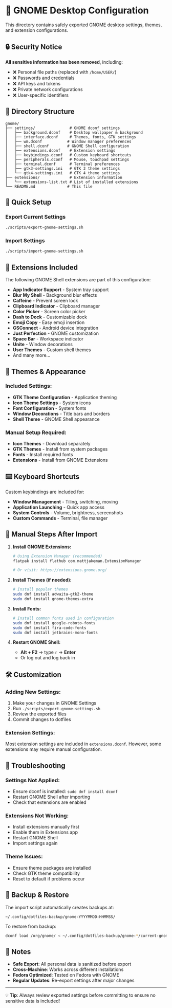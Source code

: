 # 🎨 GNOME Desktop Configuration

This directory contains safely exported GNOME desktop settings, themes, and extension configurations.

## 🔒 Security Notice

**All sensitive information has been removed**, including:
- ❌ Personal file paths (replaced with `/home/USER/`)
- ❌ Passwords and credentials
- ❌ API keys and tokens
- ❌ Private network configurations
- ❌ User-specific identifiers

## 📁 Directory Structure

```
gnome/
├── settings/               # GNOME dconf settings
│   ├── background.dconf    # Desktop wallpaper & background
│   ├── interface.dconf     # Themes, fonts, GTK settings
│   ├── wm.dconf           # Window manager preferences
│   ├── shell.dconf        # GNOME Shell configuration
│   ├── extensions.dconf    # Extension settings
│   ├── keybindings.dconf   # Custom keyboard shortcuts
│   ├── peripherals.dconf   # Mouse, touchpad settings
│   ├── terminal.dconf      # Terminal preferences
│   ├── gtk3-settings.ini   # GTK 3 theme settings
│   └── gtk4-settings.ini   # GTK 4 theme settings
├── extensions/             # Extension information
│   └── extensions-list.txt # List of installed extensions
└── README.md              # This file
```

## 🚀 Quick Setup

### Export Current Settings
```bash
./scripts/export-gnome-settings.sh
```

### Import Settings
```bash
./scripts/import-gnome-settings.sh
```

## 🧩 Extensions Included

The following GNOME Shell extensions are part of this configuration:

- **App Indicator Support** - System tray support
- **Blur My Shell** - Background blur effects
- **Caffeine** - Prevent screen lock
- **Clipboard Indicator** - Clipboard manager
- **Color Picker** - Screen color picker
- **Dash to Dock** - Customizable dock
- **Emoji Copy** - Easy emoji insertion
- **GSConnect** - Android device integration
- **Just Perfection** - GNOME customization
- **Space Bar** - Workspace indicator
- **Unite** - Window decorations
- **User Themes** - Custom shell themes
- And many more...

## 🎨 Themes & Appearance

### Included Settings:
- **GTK Theme Configuration** - Application theming
- **Icon Theme Settings** - System icons
- **Font Configuration** - System fonts
- **Window Decorations** - Title bars and borders
- **Shell Theme** - GNOME Shell appearance

### Manual Setup Required:
- **Icon Themes** - Download separately
- **GTK Themes** - Install from system packages
- **Fonts** - Install required fonts
- **Extensions** - Install from GNOME Extensions

## ⌨️ Keyboard Shortcuts

Custom keybindings are included for:
- **Window Management** - Tiling, switching, moving
- **Application Launching** - Quick app access
- **System Controls** - Volume, brightness, screenshots
- **Custom Commands** - Terminal, file manager

## 🔧 Manual Steps After Import

1. **Install GNOME Extensions:**
   ```bash
   # Using Extension Manager (recommended)
   flatpak install flathub com.mattjakeman.ExtensionManager
   
   # Or visit: https://extensions.gnome.org/
   ```

2. **Install Themes (if needed):**
   ```bash
   # Install popular themes
   sudo dnf install adwaita-gtk2-theme
   sudo dnf install gnome-themes-extra
   ```

3. **Install Fonts:**
   ```bash
   # Install common fonts used in configuration
   sudo dnf install google-roboto-fonts
   sudo dnf install fira-code-fonts
   sudo dnf install jetbrains-mono-fonts
   ```

4. **Restart GNOME Shell:**
   - **Alt + F2** → type `r` → **Enter**
   - Or log out and log back in

## 🛠️ Customization

### Adding New Settings:
1. Make your changes in GNOME Settings
2. Run `./scripts/export-gnome-settings.sh`
3. Review the exported files
4. Commit changes to dotfiles

### Extension Settings:
Most extension settings are included in `extensions.dconf`. However, some extensions may require manual configuration.

## 🚨 Troubleshooting

### Settings Not Applied:
- Ensure dconf is installed: `sudo dnf install dconf`
- Restart GNOME Shell after importing
- Check that extensions are enabled

### Extensions Not Working:
- Install extensions manually first
- Enable them in Extensions app
- Restart GNOME Shell
- Import settings again

### Theme Issues:
- Ensure theme packages are installed
- Check GTK theme compatibility
- Reset to default if problems occur

## 🔄 Backup & Restore

The import script automatically creates backups at:
```
~/.config/dotfiles-backup/gnome-YYYYMMDD-HHMMSS/
```

To restore from backup:
```bash
dconf load /org/gnome/ < ~/.config/dotfiles-backup/gnome-*/current-gnome-settings.dconf
```

## 📝 Notes

- **Safe Export**: All personal data is sanitized before export
- **Cross-Machine**: Works across different installations
- **Fedora Optimized**: Tested on Fedora with GNOME
- **Regular Updates**: Re-export settings after major changes

---

💡 **Tip**: Always review exported settings before committing to ensure no sensitive data is included!